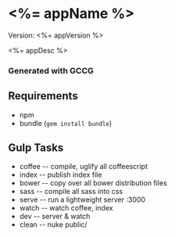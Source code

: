 
# <%= appName %>

Version: <%= appVersion %>

<%= appDesc %>

### Generated with GCCG

## Requirements

* npm
* bundle  (`gem install bundle`)

## Gulp Tasks

* coffee  -- compile, uglify all coffeescript
* index   -- publish index file
* bower   -- copy over all bower distribution files
* sass    -- compile all sass into css
* serve   -- run a lightweight server :3000
* watch   -- watch coffee, index
* dev     -- server & watch
* clean   -- nuke public/